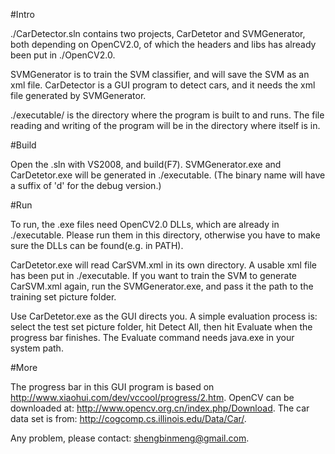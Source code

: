 #Intro

./CarDetector.sln contains two projects, CarDetetor and SVMGenerator, both depending on OpenCV2.0, of which the headers and libs has already been put in ./OpenCV2.0.

SVMGenerator is to train the SVM classifier, and will save the SVM as an xml file. CarDetector is a GUI program to detect cars, and it needs the xml file generated by SVMGenerator.

./executable/ is the directory where the program is built to and runs. The file reading and writing of the program will be in the directory where itself is in.

#Build

Open the .sln with VS2008, and build(F7). SVMGenerator.exe and CarDetetor.exe will be generated in ./executable. (The binary name will have a suffix of 'd' for the debug version.)

#Run

To run, the .exe files need OpenCV2.0 DLLs, which are already in ./executable. Please run them in this directory, otherwise you have to make sure the DLLs can be found(e.g. in PATH).

CarDetetor.exe will read CarSVM.xml in its own directory. A usable xml file has been put in ./executable.
If you want to train the SVM to generate CarSVM.xml again, run the SVMGenerator.exe, and pass it the path to the training set picture folder.

Use CarDetetor.exe as the GUI directs you. A simple evaluation process is: select the test set picture folder, hit Detect All, then hit Evaluate when the progress bar finishes.
The Evaluate command needs java.exe in your system path.

#More

The progress bar in this GUI program is based on http://www.xiaohui.com/dev/vccool/progress/2.htm. OpenCV can be downloaded at: http://www.opencv.org.cn/index.php/Download.
The car data set is from: http://cogcomp.cs.illinois.edu/Data/Car/.

Any problem, please contact: shengbinmeng@gmail.com.

